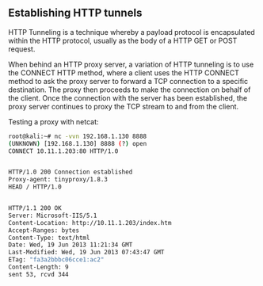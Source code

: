 ## Establishing HTTP tunnels

HTTP Tunneling is a technique whereby a payload protocol is encapsulated within the HTTP protocol, usually as the body of a HTTP GET or POST request. 

When behind an HTTP proxy server, a variation of HTTP tunneling is to use the CONNECT HTTP method, where a client uses the HTTP CONNECT method to ask the proxy server to forward a TCP connection to a specific destination. 
The proxy then proceeds to make the connection on behalf of the client. Once the connection with the server has been established, the proxy server continues to proxy the TCP stream to and from the client.

Testing a proxy with netcat:

```bash
root@kali:~# nc -vvn 192.168.1.130 8888
(UNKNOWN) [192.168.1.130] 8888 (?) open
CONNECT 10.11.1.203:80 HTTP/1.0


HTTP/1.0 200 Connection established
Proxy-agent: tinyproxy/1.8.3
HEAD / HTTP/1.0


HTTP/1.1 200 OK
Server: Microsoft-IIS/5.1
Content-Location: http://10.11.1.203/index.htm
Accept-Ranges: bytes
Content-Type: text/html
Date: Wed, 19 Jun 2013 11:21:34 GMT
Last-Modified: Wed, 19 Jun 2013 07:43:47 GMT
ETag: "fa3a2bbbc06cce1:ac2"
Content-Length: 9
sent 53, rcvd 344
```
